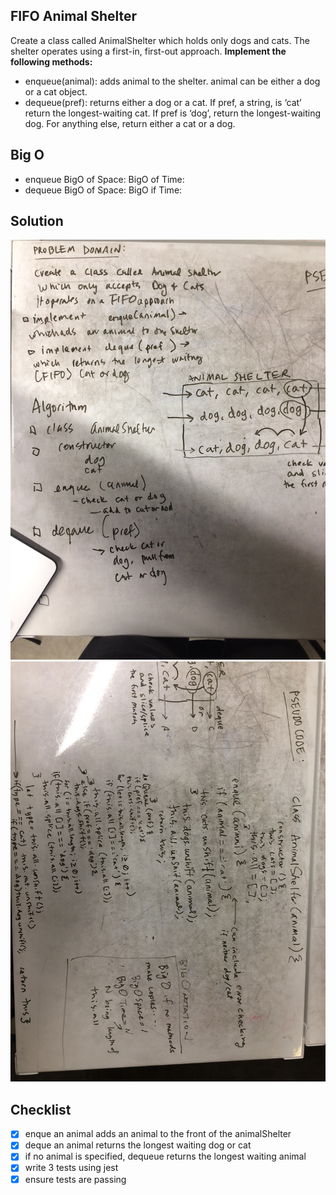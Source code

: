 ## FIFO Animal Shelter
Create a class called AnimalShelter which holds only dogs and cats. The shelter operates using a first-in, first-out approach.
__Implement the following methods:__
* enqueue(animal): adds animal to the shelter. animal can be either a dog or a cat object.
* dequeue(pref): returns either a dog or a cat. If pref, a string, is ‘cat’ return the longest-waiting cat. If pref is ‘dog’, return the longest-waiting dog. For anything else, return either a cat or a dog.

## Big O
- enqueue
    BigO of Space:
    BigO of Time:
- dequeue
    BigO of Space:
    BigO if Time:


## Solution
![white board image](./assets/fifo-animal-shelter1.jpg)
![white board image](./assets/fifo-animal-shelter2.jpg)


## Checklist
- [x] enque an animal adds an animal to the front of the animalShelter
- [x] deque an animal returns the longest waiting dog or cat
- [x] if no animal is specified, dequeue returns the longest waiting animal
- [x] write 3 tests using jest
- [x] ensure tests are passing
